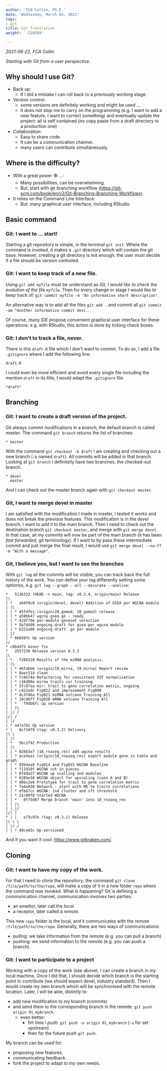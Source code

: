 ```yaml
---
author: 'FCA Collin, Ph.D.'
date: 'Wednesday, March 05, 2021'
tags:
- git
title: Git Translation
weight: '-210309'

---
```



*2021-06-22, FCA Collin*

_Starting with Git from a user perspective._

## Why should I use Git?

* Back up:
    - If I did a mistake I can roll back to a previously working stage.
* Version control:
    - some versions are definitely working and might be used ...
    - it does not stop me to carry on the programming (e.g. I want to
    add a new feature, I want to correct something) and eventually update
    the project: all is self contained (no copy paste from a draft directory
    to a production one)
* Collaboration:
    - Easy to share code.
    - It can be a communication channel.
    - many users can contribute simultaneously.

## Where is the difficulty?

* With a great power 🕸 ...:
    - Many possibilities, can be overwhelming.
    - But: start with git branching workflow
      (<https://git-scm.com/book/en/v2/Git-Branching-Branching-Workflows>).   
* It relies on the Command Line Interface:
    - But: many graphical user interface, including RStudio. 

## Basic command

### Git: I want to ... start!

Starting a git repository is simple, in the terminal `git init`. Where the
command is invoked, it makes a `.git` directory which will contain the git base.
However, creating a git directory is not enough, the user must decide if
a file should be version controled.

### Git: I want to keep track of a new file.

Using `git add myfile` must be understand as _Git, I would like to check the
evolution of the file `myfile`._ Then for every change or stage I would like
to keep track of: `git commit myfile -m "An informative short description"`.

An alternative way is to add all the files `git add .` and commit all
`git commit -am "Another informative commit desc.`.

Of course, many IDE propose convenient graphical user interface for these
operations: e.g. with RStudio, this action is done by ticking check boxes.

### Git: I don't to track a file, never.

There is this `draft.R` file which I don't want to commit. To do so, I
add a file `.gitignore` where I add the following line:

```
draft.R
```

I could even be more efficient and avoid every single file including
the mention `draft` in its title, I would adapt the `.gitignore` file:

```
*draft*
```

## Branching

### Git: I want to create a draft version of the project.

Git always commit modifications in a _branch_, the default branch is called
_master_. The command `git branch` returns the list of branches:

```
* master
```

With the command `git checkout -b draft` I am creating and checking out
a new branch (`-b` named `draft`). All commits will be added in that branch.
Looking at `git branch` I definitelly have two branches, the checked-out
branch:

```
* devel
  master
```

And I can check out the master branch again with `git checkout master`.

### Git, I want to merge devel in master

I am satisfied with the modification I made in master, I tested it works
and does not break the previous features. This modification is in the
_devel_ branch, I want to add it to the main branch. Then I need to
check out the destination branch `git checkout master`, and
merge with `git merge devel`. In that case, all my commits will now be part
of the main branch (it has been _fast forwarded_, git terminology).
If I want to by pass these intermediate commit and just merge the
final result, I would use `git merge devel --no-ff -m "With a message"`.


### Git, I believe you, but I want to see the branches

With `git log` all the commits will be visible, you can track back the full
history of the work. You can define your log differently setting some
optionss, e.g. `git log --graph --all --decorate --oneline`:

```
*   5136332 (HEAD -> main, tag: v0.3.4, origin/main) Release
|\
| *   a94f0c0 (origin/devel, devel) Addition of GSEA per WGCNA module
| |\
| | * 45fdfb1 (origin/20_gomod, 20_gomod) release
| | * a58bb47 wgcna gsea go - ready
| | * 42df79e per-module geneset selection
| | * 5b7dd98 ongoing draft for gsea per wgcna module
| | * b221a86 ongoing draft: go per module
| |/
| * 668307c Up version
|/
* c0b4475 minor fix
*   2557230 Release version 0.3.3
|\
| *   f288328 Results of the miRNA analysis.
| |\
| | * 46fabb6 (origin/19_mirna, 19_mirna) Report review
| | * 8aec514 clean
| | * fc0b74a Refactoring for consistent VST normalisation
| | * c16d08e mirna traits cor training
| | * 5fc87aa mir: trait to gene correlation matrix, ongoing
| | * c422edc Fig022 and improvement Fig008
| | * dc3f46a Fig021 miRNA volcano Training All
| | * 19c9077 Fig020 mRNA volcano Training All
| | *   f9db6fc up version
| | |\
| |/ /
|/| /
| |/
| * a47a792 Up version
* |   8cf34f9 (tag: v0.3.2) Delivery
|\ \
| |/
| *   56c2f92 Production
| |\
| | * 02683e7 (18_rnaseq_res) add wgcna results
| | * ace4aa1 (origin/18_rnaseq_res) export module gene in table and graph
| | * 93bdaa9 Fig014 and Fig015 WGCNA Baseline
| | * f11910f WGCNA cut in pieces
| | * 074da27 WGCNA up scalling and modules
| | * 6205e38 WGCNA object for upscaling (case A and B)
| | * d0bc2e6 Prototype for trait to gene correlation matrix
| | * fa4a938 Network - start with ME to traits correlations
| | * efb67cc WGCNA: ind cluster and sft threshold
| | * 21c09f8 Started WGCNA
| | *   0f75d87 Merge branch 'main' into 18_rnaseq_res
| | |\
| |_|/
|/| |
* | |   e73c97e (tag: v0.3.1) Release
|\ \ \
| |/ /
| | * 49ce03c Up-versioned
```

And if you want it cool: <https://www.gitkraken.com/>.

## Cloning

### Git: I want to have my copy of the work.

For that I need to _clone_ the
repository; the command `git clone /file/path/to/the/repo`, will make
a copy of it in a new folder `repo` where the command was invoked. What
is happening? Git is defining a communication channel, communication involves
two parties:

- an emettor, later call the _local_.
- a receptor, later called a _remote_.

This new `repo` folder is the local, and it communicates with the remote
`/file/path/to/the/repo`. Generally, there are two ways of communications:

- pulling: we take information from the _remote_ (e.g. you can pull a branch)
- pushing: we send information to the _remote_ (e.g. you can push a branch).

### Git: I want to participate to a project

Working with a copy of the work (see above), I can create a branch in my local
machine. Once I did that, I should decide which branch is the starting point
to contribute (we should expect devel, industry standard). Then I would create
my own branch which will be synchronised with the remote location.
Later, I will be able, distintly to:

- add new modification to my branch (commits)
- and send them to the corresponding branch in the remote:
  `git push origin 01_mybranch`.
    + even better:
        * firt time I _push_: `git push -u origin 01_mybranch`
          (`-u` for set upstream)
        * then for the future _push_ `git push`.
 
My branch can be used for:

- proposing new features.
- communicating feedback.
- fork the project to adapt to my own needs.

